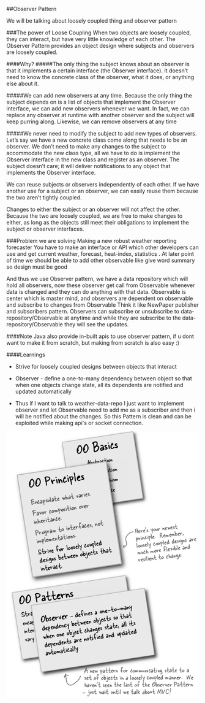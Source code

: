 ##Observer Pattern

We will be talking about loosely coupled thing and observer pattern

###The power of Loose Coupling
When two objects are loosely coupled, they can interact, but have very little knowledge of each other.
The Observer Pattern provides an object design where subjects and observers are loosely coupled.

####Why?
#####The only thing the subject knows about an observer is that it implements a certain interface (the Observer interface). 
It doesn’t need to know the concrete class of the observer, what it does, or anything else about it.



#####We can add new observers at any time. 
Because the only thing the subject depends on is a list of objects that implement the Observer interface, we can add new
observers whenever we want. In fact, we can replace any observer at runtime with another observer and the subject will keep purring along. Likewise, we can remove
observers at any time


#####We never need to modify the subject to add new types of observers. 
Let’s say we have a new concrete class come along that needs to be an observer. We don’t
need to make any changes to the subject to accommodate the new class type, all
we have to do is implement the Observer interface in the new class and register as an observer. The subject doesn’t care; it will deliver notifications to any object that
implements the Observer interface.

We can reuse subjects or observers independently of each other. If we
have another use for a subject or an observer, we can easily reuse them because the
two aren’t tightly coupled.


Changes to either the subject or an observer will not affect the other.
Because the two are loosely coupled, we are free to make changes to either, as long as
the objects still meet their obligations to implement the subject or observer interfaces.

###Problem we are solving
Making a new robust weather reporting forecaster
You have to make an interface or API which other developers can use and get current weather, forecast, heat-index, statistics .
At later point of time we should be able to add other observable like give word summary so design must be good

And thus we use Observer pattern, we have a data repository which will hold all observers, now these observer get call from Observable whenever data is changed and they can do anything with that data.
Observable is center which is master mind, and observers are dependent on observable and subscribe to changes from Observable
Think it like NewPaper publisher and subscribers pattern.
Observers can subscribe or unsubscribe to data-repository/Observable at anytime and while they are subscribe to the data-repository/Observable they will see the updates.


####Note
Java also provide in-built apis to use observer pattern, if u dont want to make it from scratch, but making from scratch is also easy :)


####Learnings
- Strive for loosely coupled designs between objects that interact
- Observer - define a one-to-many dependency between object so that when one objects change state, all its dependents are notified and updated automatically

- Thus if I want to talk to weather-data-repo I just want to implement observer and let Observable need to add me as a subscriber and then i will be notified about the changes.
So this Pattern is clean and can be exploited while making api's or socket connection.

![Learnings](../images/ch2a.png)
